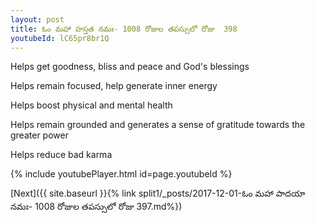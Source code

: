 ```yaml
---
layout: post
title: ఓం మహా హస్తత నమః- 1008 రోజుల తపస్సులో రోజు  398
youtubeId: lC65pr8br1Q
---
```

 
 
Helps get goodness, bliss and peace and God's blessings
 
Helps remain focused, help generate inner energy 
 
Helps boost physical and mental health 
 
Helps remain grounded and generates a sense of gratitude towards the greater power 
 
Helps reduce bad karma
 
 
 
 


{% include youtubePlayer.html id=page.youtubeId %}
 
[Next]({{ site.baseurl }}{% link  split1/_posts/2017-12-01-ఓం మహా పాదయా నమః- 1008 రోజుల తపస్సులో రోజు  397.md%})
 
